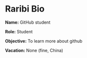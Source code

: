 # Raribi Bio

**Name:** GitHub student

**Role:** Student

**Objective:** To learn more about github

**Vacation:** None (fine, China)
